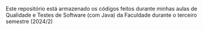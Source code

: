 Este repositório está armazenado os códigos feitos durante minhas aulas de Qualidade e Testes de Software (com Java) da Faculdade durante o terceiro semestre (2024/2)